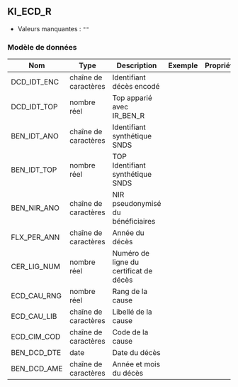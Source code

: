 <!-- SPDX-License-Identifier: MPL-2.0 -->
## KI_ECD_R

- Valeurs manquantes : `""`

### Modèle de données

|Nom|Type|Description|Exemple|Propriétés|
|-|-|-|-|-|
|DCD_IDT_ENC|chaîne de caractères|Identifiant décès encodé|||
|DCD_IDT_TOP|nombre réel|Top apparié avec IR_BEN_R|||
|BEN_IDT_ANO|chaîne de caractères|Identifiant synthétique SNDS|||
|BEN_IDT_TOP|nombre réel|TOP Identifiant synthétique SNDS|||
|BEN_NIR_ANO|chaîne de caractères|NIR pseudonymisé du bénéficiaires|||
|FLX_PER_ANN|chaîne de caractères|Année du décès|||
|CER_LIG_NUM|nombre réel|Numéro de ligne du certificat de décès|||
|ECD_CAU_RNG|nombre réel|Rang de la cause|||
|ECD_CAU_LIB|chaîne de caractères|Libellé de la cause|||
|ECD_CIM_COD|chaîne de caractères|Code de la cause|||
|BEN_DCD_DTE|date|Date du décès|||
|BEN_DCD_AME|chaîne de caractères|Année et mois du décès|||
